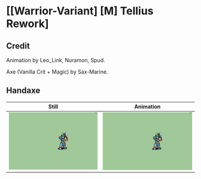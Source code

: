 # [\[Warrior-Variant\] \[M\] Tellius Rework]

## Credit

Animation by Leo_Link, Nuramon, Spud.

Axe (Vanilla Crit + Magic) by Sax-Marine.
	
## Handaxe

| Still | Animation |
| :---: | :-------: |
| ![Handaxe still](./Handaxe_000.png) | ![Handaxe animation](./Handaxe.gif) |
